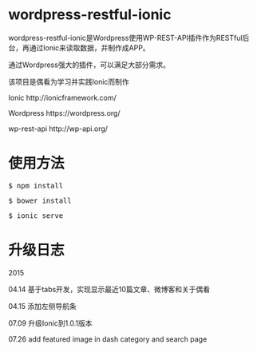 # wordpress-restful-ionic
<p>wordpress-restful-ionic是Wordpress使用WP-REST-API插件作为RESTful后台，再通过Ionic来读取数据，并制作成APP。 </p>
<p>通过Wordpress强大的插件，可以满足大部分需求。</p>
<p>该项目是偶看为学习并实践Ionic而制作</p>


<p>Ionic http://ionicframework.com/</p>
<p>Wordpress https://wordpress.org/</p>
<p>wp-rest-api http://wp-api.org/</p>

# 使用方法
<pre>$ npm install </pre>
<pre>$ bower install </pre>
<pre>$ ionic serve </pre>

# 升级日志
<p>2015</p>
<p>04.14 基于tabs开发，实现显示最近10篇文章、微博客和关于偶看</p>
<p>04.15 添加左侧导航条</p>
<p>07.09 升级Ionic到1.0.1版本</p>
<p>07.26 add featured image in dash category and search page</p>
